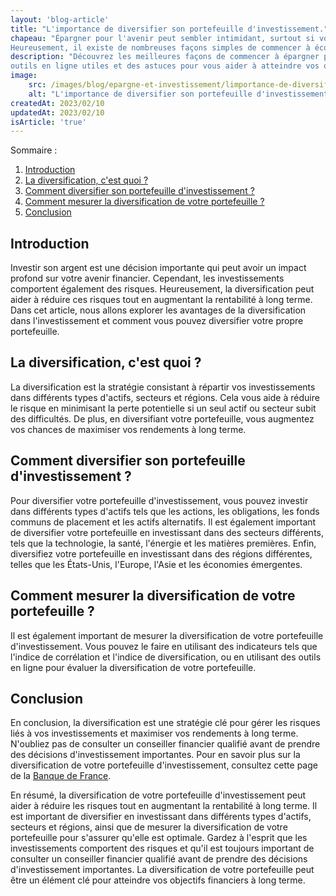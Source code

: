 ```yaml
---
layout: 'blog-article'
title: "L'importance de diversifier son portefeuille d'investissement."
chapeau: "Épargner pour l'avenir peut sembler intimidant, surtout si vous n'êtes pas sûr de savoir par où commencer.
Heureusement, il existe de nombreuses façons simples de commencer à économiser pour votre futur."
description: "Découvrez les meilleures façons de commencer à épargner pour votre futur, avec des conseils pratiques, des
outils en ligne utiles et des astuces pour vous aider à atteindre vos objectifs d'épargne."
image:
    src: /images/blog/epargne-et-investissement/limportance-de-diversifier-son-portefeuille-dinvestissement.png
    alt: "L'importance de diversifier son portefeuille d'investissement."
createdAt: 2023/02/10
updatedAt: 2023/02/10
isArticle: 'true'
---
```


<div class="mt-4 rounded-md bg-gray-100 p-4">
Sommaire :

<ol class="flex flex-col">
    <li><a href="#introduction" title="Introduction">Introduction</a></li>
    <li><a href="#la-diversification-cest-quoi" title="La diversification, c'est quoi ?">La diversification, c'est quoi ?</a></li>
    <li><a href="#comment-diversifier-son-portefeuille-dinvestissement" title="Comment diversifier son portefeuille d'investissement">Comment diversifier son portefeuille d'investissement ?</a></li>
    <li><a href="#comment-mesurer-la-diversification-de-votre-portefeuille" title="">Comment mesurer la diversification de votre portefeuille ?</a></li>
    <li><a href="#conclusion" title="Conclusion">Conclusion</a></li>
</ol>
</div>

## Introduction

Investir son argent est une décision importante qui peut avoir un impact profond sur votre avenir financier. Cependant,
les investissements comportent également des risques. Heureusement, la diversification peut aider à réduire ces risques
tout en augmentant la rentabilité à long terme. Dans cet article, nous allons explorer les avantages de la
diversification dans l'investissement et comment vous pouvez diversifier votre propre portefeuille.

## La diversification, c'est quoi ?

La diversification est la stratégie consistant à répartir vos investissements dans différents types d'actifs, secteurs
et régions. Cela vous aide à réduire le risque en minimisant la perte potentielle si un seul actif ou secteur subit des
difficultés. De plus, en diversifiant votre portefeuille, vous augmentez vos chances de maximiser vos rendements à long
terme.

## Comment diversifier son portefeuille d'investissement ?

Pour diversifier votre portefeuille d'investissement, vous pouvez investir dans différents types d'actifs tels que les
actions, les obligations, les fonds communs de placement et les actifs alternatifs. Il est également important de
diversifier votre portefeuille en investissant dans des secteurs différents, tels que la technologie, la santé,
l'énergie et les matières premières. Enfin, diversifiez votre portefeuille en investissant dans des régions différentes,
telles que les États-Unis, l'Europe, l'Asie et les économies émergentes.

## Comment mesurer la diversification de votre portefeuille ?

Il est également important de mesurer la diversification de votre portefeuille d'investissement. Vous pouvez le faire en
utilisant des indicateurs tels que l'indice de corrélation et l'indice de diversification, ou en utilisant des outils en
ligne pour évaluer la diversification de votre portefeuille.

## Conclusion

En conclusion, la diversification est une stratégie clé pour gérer les risques liés à vos investissements et maximiser
vos rendements à long terme. N'oubliez pas de consulter un conseiller financier qualifié avant de prendre des décisions
d'investissement importantes. Pour en savoir plus sur la diversification de votre portefeuille d'investissement,
consultez cette page de
la <a href=" https://www.banque-france.fr/supervision-marches/epargne-et-investissement/investir-en-toute-securite/diversifier-son-portefeuille-d-investissements.html" title="Banque de France" target="_blank">
Banque de France</a>.

En résumé, la diversification de votre portefeuille d'investissement peut aider à réduire les risques tout en augmentant
la rentabilité à long terme. Il est important de diversifier en investissant dans différents types d'actifs, secteurs et
régions, ainsi que de mesurer la diversification de votre portefeuille pour s'assurer qu'elle est optimale. Gardez à
l'esprit que les investissements comportent des risques et qu'il est toujours important de consulter un conseiller
financier qualifié avant de prendre des décisions d'investissement importantes. La diversification de votre portefeuille
peut être un élément clé pour atteindre vos objectifs financiers à long terme.